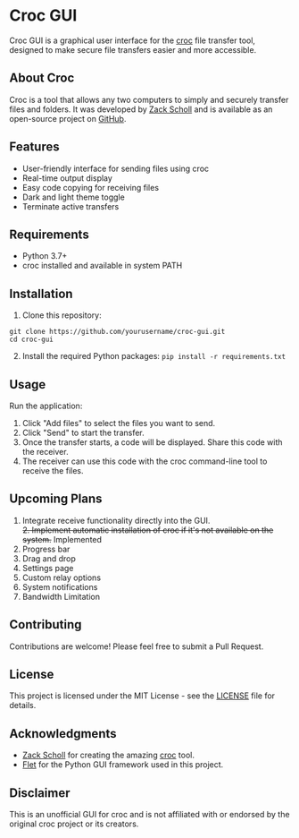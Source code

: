 # Croc GUI

Croc GUI is a graphical user interface for the [croc](https://github.com/schollz/croc) file transfer tool, designed to make secure file transfers easier and more accessible.

## About Croc

Croc is a tool that allows any two computers to simply and securely transfer files and folders. It was developed by [Zack Scholl](https://schollz.com/tinker/croc6/) and is available as an open-source project on [GitHub](https://github.com/schollz/croc).

## Features

- User-friendly interface for sending files using croc
- Real-time output display
- Easy code copying for receiving files
- Dark and light theme toggle
- Terminate active transfers

## Requirements

- Python 3.7+
- croc installed and available in system PATH

## Installation

1. Clone this repository:
  ```
  git clone https://github.com/yourusername/croc-gui.git
  cd croc-gui
  ```
2. Install the required Python packages:
   ```pip install -r requirements.txt```


## Usage

Run the application:

1. Click "Add files" to select the files you want to send.
2. Click "Send" to start the transfer.
3. Once the transfer starts, a code will be displayed. Share this code with the receiver.
4. The receiver can use this code with the croc command-line tool to receive the files.

## Upcoming Plans

1. Integrate receive functionality directly into the GUI.<br>
~~2. Implement automatic installation of croc if it's not available on the system.~~ Implemented<br>
3. Progress bar
4. Drag and drop
5. Settings page
6. Custom relay options
7. System notifications
8. Bandwidth Limitation

## Contributing

Contributions are welcome! Please feel free to submit a Pull Request.

## License

This project is licensed under the MIT License - see the [LICENSE](LICENSE) file for details.

## Acknowledgments

- [Zack Scholl](https://schollz.com/) for creating the amazing [croc](https://github.com/schollz/croc) tool.
- [Flet](https://flet.dev/) for the Python GUI framework used in this project.

## Disclaimer

This is an unofficial GUI for croc and is not affiliated with or endorsed by the original croc project or its creators.
